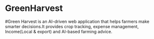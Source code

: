 # GreenHarvest
#Green Harvest is an AI-driven web application that helps farmers make smarter decisions.It provides crop tracking, expense management, Income(Local & export) and AI-based farming advice.
